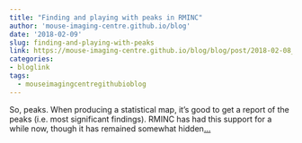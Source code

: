 ```yaml
---
title: "Finding and playing with peaks in RMINC"
author: 'mouse-imaging-centre.github.io/blog'
date: '2018-02-09'
slug: finding-and-playing-with-peaks
link: https://mouse-imaging-centre.github.io/blog/blog/post/2018-02-08_peaks-intro/
categories:
- bloglink
tags:
  - mouseimagingcentregithubioblog
---
```


So, peaks. When producing a statistical map, it’s good to get a report of the peaks (i.e. most significant findings). RMINC has had this support for a while now, though it has remained somewhat hidden[... <i class="fas fa-external-link-alt"></i>](https://mouse-imaging-centre.github.io/blog/blog/post/2018-02-08_peaks-intro/)

